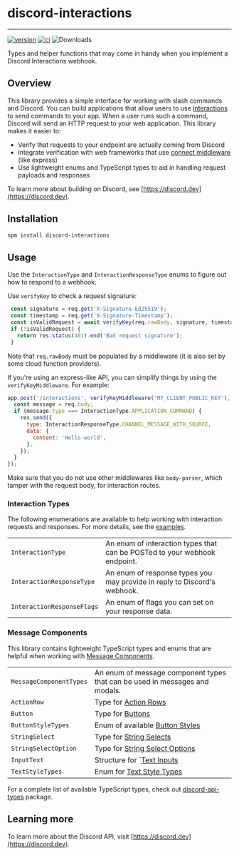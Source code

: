 # discord-interactions

---
[![version](https://img.shields.io/npm/v/discord-interactions.svg)](https://www.npmjs.com/package/discord-interactions)
[![ci](https://github.com/discord/discord-interactions-js/actions/workflows/ci.yaml/badge.svg)](https://github.com/discord/discord-interactions-js/actions/workflows/ci.yaml)
![Downloads](https://img.shields.io/npm/dt/discord-interactions)

Types and helper functions that may come in handy when you implement a Discord Interactions webhook.

## Overview

This library provides a simple interface for working with slash commands and Discord.  You can build applications that allow users to use [Interactions](https://discord.com/developers/docs/interactions/overview) to send commands to your app.  When a user runs such a command, Discord will send an HTTP request to your web application.  This library makes it easier to:

- Verify that requests to your endpoint are actually coming from Discord
- Integrate verification with web frameworks that use [connect middleware](https://expressjs.com/en/guide/using-middleware.html) (like express)
- Use lightweight enums and TypeScript types to aid in handling request payloads and responses

To learn more about building on Discord, see [https://discord.dev](https://discord.dev).

## Installation

```sh
npm install discord-interactions
```

## Usage

Use the `InteractionType` and `InteractionResponseType` enums to figure out how to respond to a webhook.

Use `verifyKey` to check a request signature:

```js
 const signature = req.get('X-Signature-Ed25519');
 const timestamp = req.get('X-Signature-Timestamp');
 const isValidRequest = await verifyKey(req.rawBody, signature, timestamp, 'MY_CLIENT_PUBLIC_KEY');
 if (!isValidRequest) {
   return res.status(401).end('Bad request signature');
 }
```

Note that `req.rawBody` must be populated by a middleware (it is also set by some cloud function providers).

If you're using an express-like API, you can simplify things by using the `verifyKeyMiddleware`.  For example:

```js
app.post('/interactions', verifyKeyMiddleware('MY_CLIENT_PUBLIC_KEY'), (req, res) => {
  const message = req.body;
  if (message.type === InteractionType.APPLICATION_COMMAND) {
    res.send({
      type: InteractionResponseType.CHANNEL_MESSAGE_WITH_SOURCE,
      data: {
        content: 'Hello world',
      },
    });
  }
});
```

Make sure that you do not use other middlewares like `body-parser`, which tamper with the request body, for interaction routes.

### Interaction Types

The following enumerations are available to help working with interaction requests and responses. For more details, see the [examples](/examples/).

|                            |                                                                           |
|----------------------------|---------------------------------------------------------------------------|
| `InteractionType`          | An enum of interaction types that can be POSTed to your webhook endpoint. |
| `InteractionResponseType`  | An enum of response types you may provide in reply to Discord's webhook.  |
| `InteractionResponseFlags` | An enum of flags you can set on your response data.                       |

### Message Components

This library contains lightweight TypeScript types and enums that are helpful when working with [Message Components](https://discord.com/developers/docs/interactions/message-components).  

|                         |                                                                                                                                                   |
|-------------------------|---------------------------------------------------------------------------------------------------------------------------------------------------|
| `MessageComponentTypes` | An enum of message component types that can be used in messages and modals.                                                                       |
| `ActionRow`             | Type for [Action Rows](https://discord.com/developers/docs/interactions/message-components#action-rows)                                           |
| `Button`                | Type for [Buttons](https://discord.com/developers/docs/interactions/message-components#buttons)                                                   |
| `ButtonStyleTypes`      | Enum of available [Button Styles](https://discord.com/developers/docs/interactions/message-components#button-object-button-styles)                |
| `StringSelect`          | Type for [String Selects](https://discord.com/developers/docs/interactions/message-components#select-menus)                                       |
| `StringSelectOption`    | Type for [String Select Options](https://discord.com/developers/docs/interactions/message-components#select-menu-object-select-option-structure)  |
| `InputText`             | Structure for `[Text Inputs](https://discord.com/developers/docs/interactions/message-components#text-inputs)                                     |
| `TextStyleTypes`        | Enum for [Text Style Types](https://discord.com/developers/docs/interactions/message-components#text-input-object-text-input-styles)              |

For a complete list of available TypeScript types, check out [discord-api-types](https://www.npmjs.com/package/discord-api-types) package.

## Learning more

To learn more about the Discord API, visit [https://discord.dev](https://discord.dev).
